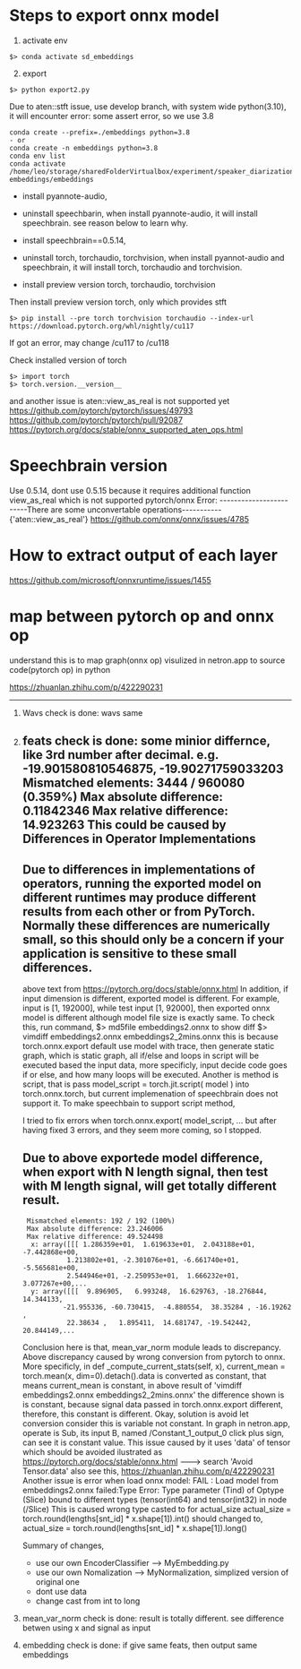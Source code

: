 

# Steps to export onnx model
1. activate env
```
$> conda activate sd_embeddings
```
2. export 
```
$> python export2.py
```

Due to aten::stft issue, use develop branch,
with system wide python(3.10), it will encounter error: some assert error, so we use 3.8
```
conda create --prefix=./embeddings python=3.8
- or
conda create -n embeddings python=3.8
conda env list
conda activate /home/leo/storage/sharedFolderVirtualbox/experiment/speaker_diarization-embeddings/embeddings
```

- install pyannote-audio, 

- uninstall speechbarin, 
when install pyannote-audio, it will install speechbrain. see reason below to learn why.

- install speechbrain==0.5.14, 

- uninstall torch, torchaudio, torchvision, 
when install pyannot-audio and speechbrain, it will install torch, torchaudio and torchvision.

- install preview version torch, torchaudio, torchvision 

Then install preview version torch, only which provides stft
```
$> pip install --pre torch torchvision torchaudio --index-url https://download.pytorch.org/whl/nightly/cu117
```
If got an error, may change /cu117 to /cu118

Check installed version of torch
```
$> import torch
$> torch.version.__version__
```

and another issue is aten::view_as_real is not supported yet
https://github.com/pytorch/pytorch/issues/49793
https://github.com/pytorch/pytorch/pull/92087
https://pytorch.org/docs/stable/onnx_supported_aten_ops.html


# Speechbrain version
Use 0.5.14, dont use 0.5.15 because it requires additional function view_as_real which is not supported pytorch/onnx
Error:
------------------------There are some unconvertable operations-----------
{'aten::view_as_real'}
https://github.com/onnx/onnx/issues/4785

# How to extract output of each layer
https://github.com/microsoft/onnxruntime/issues/1455

# map between pytorch op and onnx op
understand this is to map graph(onnx op) visulized in netron.app to source code(pytorch op) in python

https://zhuanlan.zhihu.com/p/422290231

---------------------------------------------------------------------------------
1. Wavs check is done: wavs same
2. feats check is done: some minior differnce, like 3rd number after decimal. e.g. -19.901580810546875, -19.90271759033203
    Mismatched elements: 3444 / 960080 (0.359%)
    Max absolute difference: 0.11842346
    Max relative difference: 14.923263
   This could be caused by 
   Differences in Operator Implementations
   -------------------------
   Due to differences in implementations of operators, running the exported model on different runtimes 
   may produce different results from each other or from PyTorch. Normally these differences are numerically small,
   so this should only be a concern if your application is sensitive to these small differences. 
   ------------------------
   above text from https://pytorch.org/docs/stable/onnx.html
   In addition, if input dimension is different, exported model is different. For example, input is [1,
   192000], while test input [1, 92000], then exported onnx model is different although model file
   size is exactly same. To check this, run command,
   $> md5file embeddings2.onnx
   to show diff
   $> vimdiff embeddings2.onnx embeddings2_2mins.onnx
   this is because torch.onnx.export default use model with trace, then
   generate static graph, which is static graph, all if/else and loops in script will be executed
   based the input data, more specificly, input decide code goes if or else, and how many loops will
   be executed. Another is method is script, that is pass model_script = torch.jit.script( model )
   into torch.onnx.torch, but current implemenation of speechbrain does not support it. To make
   speechbain to support script method, 

   I tried to fix errors when torch.onnx.export( model_script,
   ... but after having fixed 3 errors, and they seem more coming, so I stopped.

   Due to above exportede model difference, when export with N length signal, then test with M length signal, 
   will get totally different result.
   ------------------------------------------
        Mismatched elements: 192 / 192 (100%)
        Max absolute difference: 23.246006
        Max relative difference: 49.524498
         x: array([[[ 1.286359e+01,  1.619633e+01,  2.043188e+01, -7.442868e+00,
                  1.213802e+01, -2.301076e+01, -6.661740e+01, -5.565681e+00,
                  2.544946e+01, -2.250953e+01,  1.666232e+01,  3.077267e+00,...
         y: array([[[  9.896905,   6.993248,  16.629763, -18.276844,  14.344133,
                 -21.955336, -60.730415,  -4.880554,  38.35284 , -16.19262 ,
                  22.38634 ,   1.895411,  14.681747, -19.542442,  20.844149,...

    Conclusion here is that, mean_var_norm module leads to discrepancy.
    Above discrepancy caused by wrong conversion from pytorch to onnx. More specificly, in 
    def _compute_current_stats(self, x), 
    current_mean = torch.mean(x, dim=0).detach().data is converted as constant, that means 
    current_mean is constant, in above result of 'vimdiff embeddings2.onnx embeddings2_2mins.onnx'
    the difference shown is is constant, because signal data passed in torch.onnx.export different,
    therefore, this constant is different. Okay, solution is avoid let conversion consider this is
    variable not constant. In graph in netron.app, operate is Sub, its input B, named  /Constant_1_output_0
    click plus sign, can see it is constant value. This issue caused by it uses 'data' of tensor
    which should be avoided ilustrated as 
    https://pytorch.org/docs/stable/onnx.html ---> search 'Avoid Tensor.data'
    also see this,
    https://zhuanlan.zhihu.com/p/422290231
    Another issue is error when load onnx model:
    FAIL : Load model from embeddings2.onnx failed:Type Error: Type parameter (Tind) of Optype (Slice) bound to different types (tensor(int64) and tensor(int32) in node (/Slice)
    This is caused wrong type casted to for actual_size
        actual_size = torch.round(lengths[snt_id] * x.shape[1]).int()
    should changed to,
        actual_size = torch.round(lengths[snt_id] * x.shape[1]).long()

    Summary of changes,
    - use our own EncoderClassifier --> MyEmbedding.py
    - use our own Nomalization --> MyNormalization, simplized version of original one
    - dont use data 
    - change cast from int to long 

3. mean_var_norm check is done: result is totally different. see difference betwen using x and
signal as input
4. embedding check is done: if give same feats, then output same embeddings

